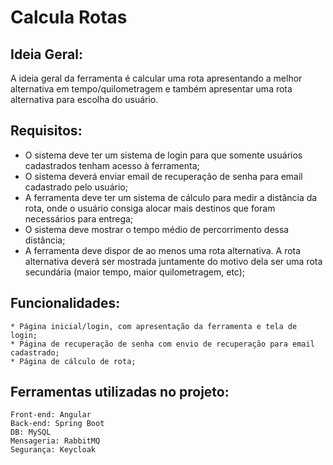 # Calcula Rotas

## Ideia Geral:

A ideia geral da ferramenta é calcular uma rota apresentando a melhor alternativa em tempo/quilometragem e também apresentar uma rota alternativa para escolha do usuário.

## Requisitos:

* O sistema deve ter um sistema de login para que somente usuários cadastrados tenham acesso à ferramenta;
* O sistema deverá enviar email de recuperação de senha para email cadastrado pelo usuário;
* A ferramenta deve ter um sistema de cálculo para medir a distância da rota, onde o usuário consiga alocar mais destinos que foram necessários para entrega; 
* O sistema deve mostrar o tempo médio de percorrimento dessa distância;
* A ferramenta deve dispor de ao menos uma rota alternativa. A rota alternativa deverá ser mostrada juntamente do motivo dela ser uma rota secundária (maior tempo, maior quilometragem, etc);

## Funcionalidades:

    * Página inicial/login, com apresentação da ferramenta e tela de login;
    * Página de recuperação de senha com envio de recuperação para email cadastrado;
    * Página de cálculo de rota;

## Ferramentas utilizadas no projeto:
    Front-end: Angular
    Back-end: Spring Boot
    DB: MySQL
    Mensageria: RabbitMQ
    Segurança: Keycloak


